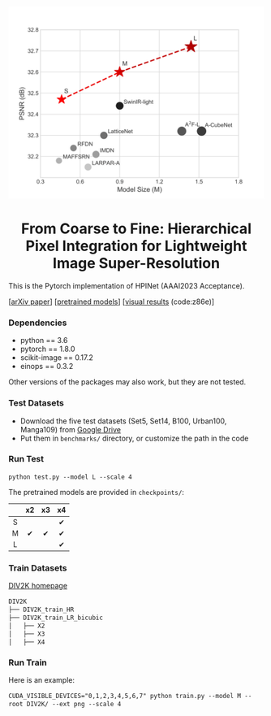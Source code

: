 <div align="center">
  <img src="./img/HPINet_Performance.png"/>
</div>

</div>
<div align="center">

# From Coarse to Fine: Hierarchical Pixel Integration for Lightweight Image Super-Resolution
</div>


This is the Pytorch implementation of HPINet (AAAI2023 Acceptance).

 [[arXiv paper](https://arxiv.org/abs/2211.16776)] [[pretrained models](https://github.com/passerer/HPINet/tree/cc/checkpoints)] [[visual results](https://pan.baidu.com/s/1qE69aeILOvG_6pq6h5Qndg 
) (code:z86e)]
 

### Dependencies

- python == 3.6
- pytorch == 1.8.0
- scikit-image == 0.17.2
- einops == 0.3.2

Other versions of the packages may also work, but they are not tested.

### Test Datasets

- Download the five test datasets (Set5, Set14, B100, Urban100, Manga109) from [Google Drive](https://drive.google.com/drive/folders/1B3DJGQKB6eNdwuQIhdskA64qUuVKLZ9u)
- Put them in `benchmarks/` directory, or customize the path in the code

### Run Test
```
python test.py --model L --scale 4
```
The pretrained models are provided in `checkpoints/`:

|     | x2  | x3 | x4 |
| :----: | :----: | :----: | :----: |
| S  |  |  | &#10004; |
| M  | &#10004; | &#10004; | &#10004; |
| L  |  |  |  &#10004; |

### Train Datasets
[DIV2K homepage](https://data.vision.ee.ethz.ch/cvl/DIV2K/)
```
DIV2K
├── DIV2K_train_HR
├── DIV2K_train_LR_bicubic
│   ├── X2
│   ├── X3
│   ├── X4
```
### Run Train
Here is an example:
```
CUDA_VISIBLE_DEVICES="0,1,2,3,4,5,6,7" python train.py --model M --root DIV2K/ --ext png --scale 4 
```